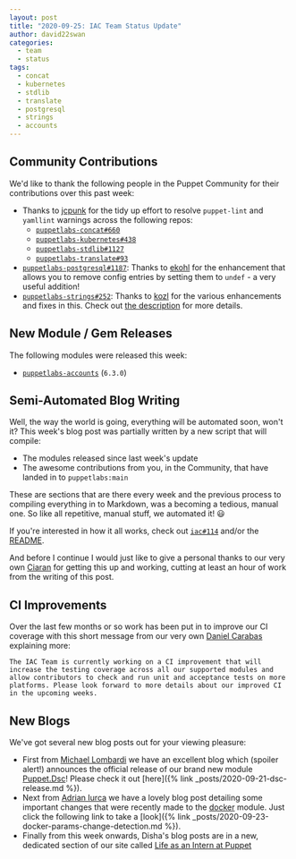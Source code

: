 ```yaml
---
layout: post
title: "2020-09-25: IAC Team Status Update"
author: david22swan
categories:
  - team
  - status
tags:
  - concat
  - kubernetes
  - stdlib
  - translate
  - postgresql
  - strings
  - accounts
---
```


## Community Contributions

We'd like to thank the following people in the Puppet Community for their contributions over this past week:

- Thanks to [jcpunk][jcpunk] for the tidy up effort to resolve `puppet-lint` and `yamllint` warnings across the following repos:
  - [`puppetlabs-concat#660`][puppetlabs-concat-pr-660]
  - [`puppetlabs-kubernetes#438`][puppetlabs-kubernetes-pr-438]
  - [`puppetlabs-stdlib#1127`][puppetlabs-stdlib-pr-1127]
  - [`puppetlabs-translate#93`][puppetlabs-translate-pr-93]
- [`puppetlabs-postgresql#1187`][puppetlabs-postgresql-pr-1187]: Thanks to [ekohl][ekohl] for the enhancement that allows you to remove config entries by setting them to `undef` - a very useful addition!
- [`puppetlabs-strings#252`][puppetlabs-strings-pr-252]: Thanks to [kozl][kozl] for the various enhancements and fixes in this. Check out [the description](https://github.com/puppetlabs/puppet-strings/pull/252#issue-487952635) for more details.

## New Module / Gem Releases

The following modules were released this week:

- [`puppetlabs-accounts`][puppetlabs-accounts] (`6.3.0`)

## Semi-Automated Blog Writing

Well, the way the world is going, everything will be automated soon, won't it?
This week's blog post was partially written by a new script that will compile:

- The modules released since last week's update
- The awesome contributions from you, in the Community, that have landed in to `puppetlabs:main`

These are sections that are there every week and the previous process to compiling everything in to Markdown, was a becoming a tedious, manual one.
So like all repetitive, manual stuff, we automated it! :smiley:

If you're interested in how it all works, check out [`iac#114`][iac-pr-114] and/or the [README][iac-bootstrap-blog-tools].

And before I continue I would just like to give a personal thanks to our very own [Ciaran][sanfrancrisko] for getting this up and working, cutting at least an hour of work from the writing of this post.

## CI Improvements

Over the last few months or so work has been put in to improve our CI coverage with this short message from our very own [Daniel Carabas][carabasdaniel] explaining more:

```
The IAC Team is currently working on a CI improvement that will increase the testing coverage across all our supported modules and allow contributors to check and run unit and acceptance tests on more platforms. Please look forward to more details about our improved CI in the upcoming weeks.
```

## New Blogs

We've got several new blog posts out for your viewing pleasure:

- First from [Michael Lombardi][michaeltlombardi] we have an excellent blog which (spoiler alert!) announces the official release of our brand new module [Puppet.Dsc][dsc-repo]! Please check it out [here]({% link _posts/2020-09-21-dsc-release.md %}).
- Next from [Adrian Iurca][adrianiurca] we have a lovely blog post detailing some important changes that were recently made to the [docker][puppetlabs-docker] module. Just click the following link to take a [look]({% link _posts/2020-09-23-docker-params-change-detection.md %}).
- Finally from this week onwards, Disha's blog posts are in a new, dedicated section of our site called [Life as an Intern at Puppet](https://puppetlabs.github.io/iac/docs/life_of_intern)

[puppetlabs-accounts]: https://github.com/puppetlabs/puppetlabs-accounts
[puppetlabs-concat-pr-660]: https://github.com/puppetlabs/puppetlabs-concat/pull/660
[jcpunk]: https://github.com/jcpunk
[puppetlabs-kubernetes-pr-438]: https://github.com/puppetlabs/puppetlabs-kubernetes/pull/438
[puppetlabs-postgresql-pr-1187]: https://github.com/puppetlabs/puppetlabs-postgresql/pull/1187
[ekohl]: https://github.com/ekohl
[puppetlabs-stdlib-pr-1127]: https://github.com/puppetlabs/puppetlabs-stdlib/pull/1127
[puppetlabs-translate-pr-93]: https://github.com/puppetlabs/puppetlabs-translate/pull/93
[puppetlabs-strings-pr-252]: https://github.com/puppetlabs/puppet-strings/pull/252
[kozl]: https://github.com/kozl
[binford2k]: https://github.com/binford2k
[iac-pr-114]: https://github.com/puppetlabs/iac/pull/114
[iac-bootstrap-blog-tools]: https://github.com/puppetlabs/iac/tree/master/bin/blog_tools
[binford2k]: https://github.com/binford2k
[carabasdaniel]: https://github.com/carabasdaniel
[sanfrancrisko]: https://github.com/sanfrancrisko
[michaeltlombardi]: https://github.com/michaeltlombardi
[dsc-repo]: https://github.com/puppetlabs/Puppet.Dsc
[adrianiurca]: https://github.com/adrianiurca
[puppetlabs-docker]: https://github.com/puppetlabs/puppetlabs-docker
